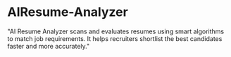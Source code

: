 # AIResume-Analyzer
"AI Resume Analyzer scans and evaluates resumes using smart algorithms to match job requirements. It helps recruiters shortlist the best candidates faster and more accurately."
